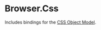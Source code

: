 # Browser.Css

Includes bindings for the [CSS Object Model](https://developer.mozilla.org/en-US/docs/Web/API/CSS_Object_Model).
